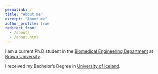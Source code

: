```yaml
---
permalink: /
title: "About me"
excerpt: "About me"
author_profile: true
redirect_from: 
  - /about/
  - /about.html
---
```



I am a current Ph.D student in the [Biomedical Engineering Department](https://www.brown.edu/academics/biomedical-engineering/academics/graduate-program) at [Brown University](https://www.brown.edu/). 

I received my Bachelor’s Degree in [University of Iceland](https://english.hi.is/university_of_iceland). 


